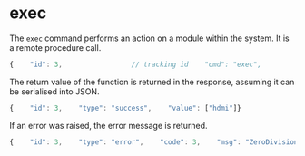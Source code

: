 # exec

The `exec` command performs an action on a module within the system. It is a remote procedure call.

```javascript
{    "id": 3,                 // tracking id    "cmd": "exec",           // request type    "sys": "sys-YNQ8ucvndO", // system id    "mod": "Display",        // module name    "index": 2,              // module index in the system    "name": "switch_to",     // the driver function to call    "args": ["hdmi"]         // The function arguments (if required)}
```

The return value of the function is returned in the response, assuming it can be serialised into JSON.

```javascript
{    "id": 3,    "type": "success",    "value": ["hdmi"]}
```

If an error was raised, the error message is returned.

```javascript
{    "id": 3,    "type": "error",    "code": 3,    "msg": "ZeroDivisionError: divided by 0"}
```

